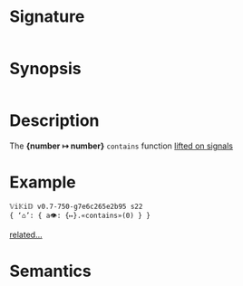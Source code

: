 # Signature
```vikid-signature
```

# Synopsis
```vikid-synopsis
```

# Description
The __{number ↦ number}__ `contains` function [lifted on signals](/refman/concepts/pure_functions)

# Example
```vikid-script
𝕍i𝕂i𝔻 v0.7-750-g7e6c265e2b95 s22
{ ‘⌂’: { a👁: {↦}.«contains»(0) } }
```


[related...](https://en.wikipedia.org/wiki/Element_(mathematics))

# Semantics